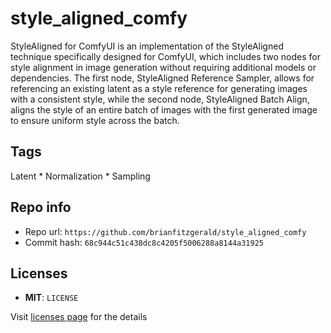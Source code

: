 # style_aligned_comfy
StyleAligned for ComfyUI is an implementation of the StyleAligned technique specifically designed for ComfyUI, which includes two nodes for style alignment in image generation without requiring additional models or dependencies. The first node, StyleAligned Reference Sampler, allows for referencing an existing latent as a style reference for generating images with a consistent style, while the second node, StyleAligned Batch Align, aligns the style of an entire batch of images with the first generated image to ensure uniform style across the batch.

## Tags
Latent * Normalization * Sampling

## Repo info
- Repo url: `https://github.com/brianfitzgerald/style_aligned_comfy`
- Commit hash: `68c944c51c438dc8c4205f5006288a8144a31925`

## Licenses
- **MIT**: `LICENSE`

Visit [licenses page](licenses.md) for the details
